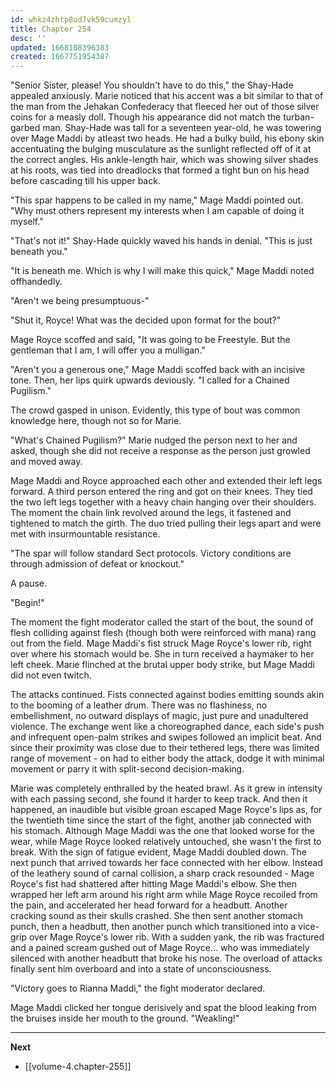 ```yaml
---
id: whkz4zhtp8ud7vk59cumzyl
title: Chapter 254
desc: ''
updated: 1668108396383
created: 1667751954387
---
```


"Senior Sister, please! You shouldn't have to do this," the Shay-Hade appealed anxiously. Marie noticed that his accent was a bit similar to that of the man from the Jehakan Confederacy that fleeced her out of those silver coins for a measly doll. Though his appearance did not match the turban-garbed man. Shay-Hade was tall for a seventeen year-old, he was towering over Mage Maddi by atleast two heads. He had a bulky build, his ebony skin accentuating the bulging musculature as the sunlight reflected off of it at the correct angles. His ankle-length hair, which was showing silver shades at his roots, was tied into dreadlocks that formed a tight bun on his head before cascading till his upper back.

"This spar happens to be called in my name," Mage Maddi pointed out. "Why must others represent my interests when I am capable of doing it myself."

"That's not it!" Shay-Hade quickly waved his hands in denial. "This is just beneath you."

"It is beneath me. Which is why I will make this quick," Mage Maddi noted offhandedly.

"Aren't we being presumptuous-"

"Shut it, Royce! What was the decided upon format for the bout?"

Mage Royce scoffed and said, "It was going to be Freestyle. But the gentleman that I am, I will offer you a mulligan."

"Aren't you a generous one," Mage Maddi scoffed back with an incisive tone. Then, her lips quirk upwards deviously. "I called for a Chained Pugilism."

The crowd gasped in unison. Evidently, this type of bout was common knowledge here, though not so for Marie.

"What's Chained Pugilism?" Marie nudged the person next to her and asked, though she did not receive a response as the person just growled and moved away.

Mage Maddi and Royce approached each other and extended their left legs forward. A third person entered the ring and got on their knees. They tied the two left legs together with a heavy chain hanging over their shoulders. The moment the chain link revolved around the legs, it fastened and tightened to match the girth. The duo tried pulling their legs apart and were met with insurmountable resistance.

"The spar will follow standard Sect protocols. Victory conditions are through admission of defeat or knockout."

A pause.

"Begin!"

The moment the fight moderator called the start of the bout, the sound of flesh colliding against flesh (though both were reinforced with mana) rang out from the field. Mage Maddi's fist struck Mage Royce's lower rib, right over where his stomach would be. She in turn received a haymaker to her left cheek. Marie flinched at the brutal upper body strike, but Mage Maddi did not even twitch.

The attacks continued. Fists connected against bodies emitting sounds akin to the booming of a leather drum. There was no flashiness, no embellishment, no outward displays of magic, just pure and unadultered violence. The exchange went like a choreographed dance, each side's push and infrequent open-palm strikes and swipes followed an implicit beat. And since their proximity was close due to their tethered legs, there was limited range of movement - on had to either body the attack, dodge it with minimal movement or parry it with split-second decision-making.

Marie was completely enthralled by the heated brawl. As it grew in intensity with each passing second, she found it harder to keep track. And then it happened, an inaudible but visible groan escaped Mage Royce's lips as, for the twentieth time since the start of the fight, another jab connected with his stomach. Although Mage Maddi was the one that looked worse for the wear, while Mage Royce looked relatively untouched, she wasn't the first to break. With the sign of fatigue evident, Mage Maddi doubled down. The next punch that arrived towards her face connected with her elbow. Instead of the leathery sound of carnal collision, a sharp crack resounded - Mage Royce's fist had shattered after hitting Mage Maddi's elbow. She then wrapped her left arm around his right arm while Mage Royce recoiled from the pain, and accelerated her head forward for a headbutt. Another cracking sound as their skulls crashed. She then sent another stomach punch, then a headbutt, then another punch which transitioned into a vice-grip over Mage Royce's lower rib. With a sudden yank, the rib was fractured and a pained scream gushed out of Mage Royce... who was immediately silenced with another headbutt that broke his nose. The overload of attacks finally sent him overboard and into a state of unconsciousness.

"Victory goes to Rianna Maddi," the fight moderator declared.

Mage Maddi clicked her tongue derisively and spat the blood leaking from the bruises inside her mouth to the ground. "Weakling!"



____

**Next**
* [[volume-4.chapter-255]]